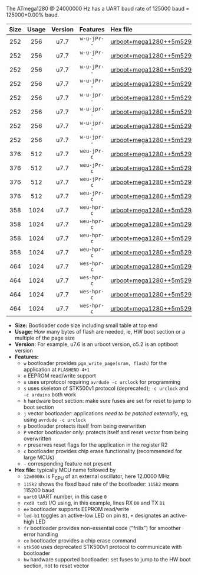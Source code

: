 The ATmega1280 @ 24000000 Hz has a UART baud rate of 125000 baud = 125000+0.00% baud.

|Size|Usage|Version|Features|Hex file|
|:-:|:-:|:-:|:-:|:--|
|252|256|u7.7|`w-u-jPr--`|[urboot+mega1280++5m5296x+++28k8_uart0_rxe0_txe1_led+b7.hex](https://raw.githubusercontent.com/stefanrueger/urboot.hex/main/boards/mega1280/external_oscillator/fcpu++5m5296_Hz/br+++28k8_bps/urboot+mega1280++5m5296x+++28k8_uart0_rxe0_txe1_led+b7.hex)|
|252|256|u7.7|`w-u-jPr--`|[urboot+mega1280++5m5296x+++28k8_uart1_rxd2_txd3_led+b7.hex](https://raw.githubusercontent.com/stefanrueger/urboot.hex/main/boards/mega1280/external_oscillator/fcpu++5m5296_Hz/br+++28k8_bps/urboot+mega1280++5m5296x+++28k8_uart1_rxd2_txd3_led+b7.hex)|
|252|256|u7.7|`w-u-jPr--`|[urboot+mega1280++5m5296x+++28k8_uart2_rxh0_txh1_led+b7.hex](https://raw.githubusercontent.com/stefanrueger/urboot.hex/main/boards/mega1280/external_oscillator/fcpu++5m5296_Hz/br+++28k8_bps/urboot+mega1280++5m5296x+++28k8_uart2_rxh0_txh1_led+b7.hex)|
|252|256|u7.7|`w-u-jPr--`|[urboot+mega1280++5m5296x+++28k8_uart3_rxj0_txj1_led+b7.hex](https://raw.githubusercontent.com/stefanrueger/urboot.hex/main/boards/mega1280/external_oscillator/fcpu++5m5296_Hz/br+++28k8_bps/urboot+mega1280++5m5296x+++28k8_uart3_rxj0_txj1_led+b7.hex)|
|252|256|u7.7|`w-u-jpr--`|[urboot+mega1280++5m5296x+++28k8_uart0_rxe0_txe1_led+b7_fr.hex](https://raw.githubusercontent.com/stefanrueger/urboot.hex/main/boards/mega1280/external_oscillator/fcpu++5m5296_Hz/br+++28k8_bps/urboot+mega1280++5m5296x+++28k8_uart0_rxe0_txe1_led+b7_fr.hex)|
|252|256|u7.7|`w-u-jpr--`|[urboot+mega1280++5m5296x+++28k8_uart1_rxd2_txd3_led+b7_fr.hex](https://raw.githubusercontent.com/stefanrueger/urboot.hex/main/boards/mega1280/external_oscillator/fcpu++5m5296_Hz/br+++28k8_bps/urboot+mega1280++5m5296x+++28k8_uart1_rxd2_txd3_led+b7_fr.hex)|
|252|256|u7.7|`w-u-jpr--`|[urboot+mega1280++5m5296x+++28k8_uart2_rxh0_txh1_led+b7_fr.hex](https://raw.githubusercontent.com/stefanrueger/urboot.hex/main/boards/mega1280/external_oscillator/fcpu++5m5296_Hz/br+++28k8_bps/urboot+mega1280++5m5296x+++28k8_uart2_rxh0_txh1_led+b7_fr.hex)|
|252|256|u7.7|`w-u-jpr--`|[urboot+mega1280++5m5296x+++28k8_uart3_rxj0_txj1_led+b7_fr.hex](https://raw.githubusercontent.com/stefanrueger/urboot.hex/main/boards/mega1280/external_oscillator/fcpu++5m5296_Hz/br+++28k8_bps/urboot+mega1280++5m5296x+++28k8_uart3_rxj0_txj1_led+b7_fr.hex)|
|376|512|u7.7|`weu-jPr-c`|[urboot+mega1280++5m5296x+++28k8_uart0_rxe0_txe1_ee_led+b7_fr_ce.hex](https://raw.githubusercontent.com/stefanrueger/urboot.hex/main/boards/mega1280/external_oscillator/fcpu++5m5296_Hz/br+++28k8_bps/urboot+mega1280++5m5296x+++28k8_uart0_rxe0_txe1_ee_led+b7_fr_ce.hex)|
|376|512|u7.7|`weu-jPr-c`|[urboot+mega1280++5m5296x+++28k8_uart1_rxd2_txd3_ee_led+b7_fr_ce.hex](https://raw.githubusercontent.com/stefanrueger/urboot.hex/main/boards/mega1280/external_oscillator/fcpu++5m5296_Hz/br+++28k8_bps/urboot+mega1280++5m5296x+++28k8_uart1_rxd2_txd3_ee_led+b7_fr_ce.hex)|
|376|512|u7.7|`weu-jPr-c`|[urboot+mega1280++5m5296x+++28k8_uart2_rxh0_txh1_ee_led+b7_fr_ce.hex](https://raw.githubusercontent.com/stefanrueger/urboot.hex/main/boards/mega1280/external_oscillator/fcpu++5m5296_Hz/br+++28k8_bps/urboot+mega1280++5m5296x+++28k8_uart2_rxh0_txh1_ee_led+b7_fr_ce.hex)|
|376|512|u7.7|`weu-jPr-c`|[urboot+mega1280++5m5296x+++28k8_uart3_rxj0_txj1_ee_led+b7_fr_ce.hex](https://raw.githubusercontent.com/stefanrueger/urboot.hex/main/boards/mega1280/external_oscillator/fcpu++5m5296_Hz/br+++28k8_bps/urboot+mega1280++5m5296x+++28k8_uart3_rxj0_txj1_ee_led+b7_fr_ce.hex)|
|358|1024|u7.7|`weu-hpr-c`|[urboot+mega1280++5m5296x+++28k8_uart0_rxe0_txe1_ee_led+b7_fr_ce_hw.hex](https://raw.githubusercontent.com/stefanrueger/urboot.hex/main/boards/mega1280/external_oscillator/fcpu++5m5296_Hz/br+++28k8_bps/urboot+mega1280++5m5296x+++28k8_uart0_rxe0_txe1_ee_led+b7_fr_ce_hw.hex)|
|358|1024|u7.7|`weu-hpr-c`|[urboot+mega1280++5m5296x+++28k8_uart1_rxd2_txd3_ee_led+b7_fr_ce_hw.hex](https://raw.githubusercontent.com/stefanrueger/urboot.hex/main/boards/mega1280/external_oscillator/fcpu++5m5296_Hz/br+++28k8_bps/urboot+mega1280++5m5296x+++28k8_uart1_rxd2_txd3_ee_led+b7_fr_ce_hw.hex)|
|358|1024|u7.7|`weu-hpr-c`|[urboot+mega1280++5m5296x+++28k8_uart2_rxh0_txh1_ee_led+b7_fr_ce_hw.hex](https://raw.githubusercontent.com/stefanrueger/urboot.hex/main/boards/mega1280/external_oscillator/fcpu++5m5296_Hz/br+++28k8_bps/urboot+mega1280++5m5296x+++28k8_uart2_rxh0_txh1_ee_led+b7_fr_ce_hw.hex)|
|358|1024|u7.7|`weu-hpr-c`|[urboot+mega1280++5m5296x+++28k8_uart3_rxj0_txj1_ee_led+b7_fr_ce_hw.hex](https://raw.githubusercontent.com/stefanrueger/urboot.hex/main/boards/mega1280/external_oscillator/fcpu++5m5296_Hz/br+++28k8_bps/urboot+mega1280++5m5296x+++28k8_uart3_rxj0_txj1_ee_led+b7_fr_ce_hw.hex)|
|464|1024|u7.7|`wes-hpr-c`|[urboot+mega1280++5m5296x+++28k8_uart0_rxe0_txe1_ee_led+b7_fr_ce_stk500_hw.hex](https://raw.githubusercontent.com/stefanrueger/urboot.hex/main/boards/mega1280/external_oscillator/fcpu++5m5296_Hz/br+++28k8_bps/urboot+mega1280++5m5296x+++28k8_uart0_rxe0_txe1_ee_led+b7_fr_ce_stk500_hw.hex)|
|464|1024|u7.7|`wes-hpr-c`|[urboot+mega1280++5m5296x+++28k8_uart1_rxd2_txd3_ee_led+b7_fr_ce_stk500_hw.hex](https://raw.githubusercontent.com/stefanrueger/urboot.hex/main/boards/mega1280/external_oscillator/fcpu++5m5296_Hz/br+++28k8_bps/urboot+mega1280++5m5296x+++28k8_uart1_rxd2_txd3_ee_led+b7_fr_ce_stk500_hw.hex)|
|464|1024|u7.7|`wes-hpr-c`|[urboot+mega1280++5m5296x+++28k8_uart2_rxh0_txh1_ee_led+b7_fr_ce_stk500_hw.hex](https://raw.githubusercontent.com/stefanrueger/urboot.hex/main/boards/mega1280/external_oscillator/fcpu++5m5296_Hz/br+++28k8_bps/urboot+mega1280++5m5296x+++28k8_uart2_rxh0_txh1_ee_led+b7_fr_ce_stk500_hw.hex)|
|464|1024|u7.7|`wes-hpr-c`|[urboot+mega1280++5m5296x+++28k8_uart3_rxj0_txj1_ee_led+b7_fr_ce_stk500_hw.hex](https://raw.githubusercontent.com/stefanrueger/urboot.hex/main/boards/mega1280/external_oscillator/fcpu++5m5296_Hz/br+++28k8_bps/urboot+mega1280++5m5296x+++28k8_uart3_rxj0_txj1_ee_led+b7_fr_ce_stk500_hw.hex)|

- **Size:** Bootloader code size including small table at top end
- **Usage:** How many bytes of flash are needed, ie, HW boot section or a multiple of the page size
- **Version:** For example, u7.6 is an urboot version, o5.2 is an optiboot version
- **Features:**
  + `w` bootloader provides `pgm_write_page(sram, flash)` for the application at `FLASHEND-4+1`
  + `e` EEPROM read/write support
  + `u` uses urprotocol requiring `avrdude -c urclock` for programming
  + `s` uses skeleton of STK500v1 protocol (deprecated); `-c urclock` and `-c arduino` both work
  + `h` hardware boot section: make sure fuses are set for reset to jump to boot section
  + `j` vector bootloader: applications *need to be patched externally*, eg, using `avrdude -c urclock`
  + `p` bootloader protects itself from being overwritten
  + `P` vector bootloader only: protects itself and reset vector from being overwritten
  + `r` preserves reset flags for the application in the register R2
  + `c` bootloader provides chip erase functionality (recommended for large MCUs)
  + `-` corresponding feature not present
- **Hex file:** typically MCU name followed by
  + `12m0000x` is F<sub>CPU</sub> of an external oscillator, here 12.0000 MHz
  + `115k2` shows the fixed baud rate of the bootloader: `115k2` means 115200 baud
  + `uart0` UART number, in this case `0`
  + `rxd0 txd1` I/O using, in this example, lines RX `D0` and TX `D1`
  + `ee` bootloader supports EEPROM read/write
  + `led-b1` toggles an active-low LED on pin `B1`, `+` designates an active-high LED
  + `fr` bootloader provides non-essential code ("frills") for smoother error handling
  + `ce` bootloader provides a chip erase command
  + `stk500` uses deprecated STK500v1 protocol to communicate with bootloader
  + `hw` hardware supported bootloader: set fuses to jump to the HW boot section, not to reset vector
